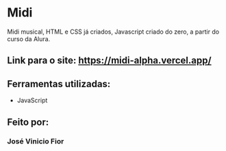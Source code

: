 # Midi

Midi musical, HTML e CSS já criados, Javascript criado do zero, a partir do curso da Alura.

## Link para o site: https://midi-alpha.vercel.app/

## Ferramentas utilizadas:

* JavaScript

## Feito por:

### José Vinicio Fior
